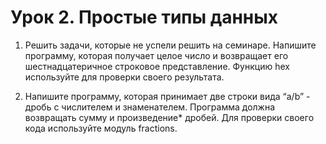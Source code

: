 # Урок 2. Простые типы данных

1. Решить задачи, которые не успели решить на семинаре.
   Напишите программу, которая получает целое число и возвращает его шестнадцатеричное строковое представление. Функцию
   hex используйте для проверки своего результата.


2. Напишите программу, которая принимает две строки вида “a/b” - дробь с числителем и знаменателем. Программа должна
   возвращать сумму и произведение* дробей. Для проверки своего кода используйте модуль fractions.